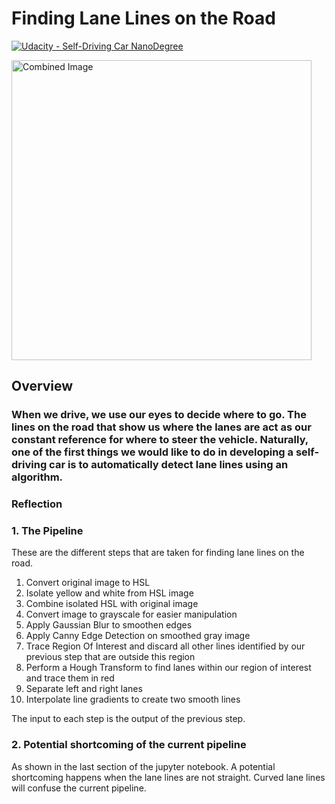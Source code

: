 # **Finding Lane Lines on the Road**

[![Udacity - Self-Driving Car NanoDegree](https://s3.amazonaws.com/udacity-sdc/github/shield-carnd.svg)](http://www.udacity.com/drive)

<img src="examples/laneLines_thirdPass.jpg" width="480" alt="Combined Image" />

## Overview

### When we drive, we use our eyes to decide where to go. The lines on the road that show us where the lanes are act as our constant reference for where to steer the vehicle. Naturally, one of the first things we would like to do in developing a self-driving car is to automatically detect lane lines using an algorithm.

### Reflection

### 1. The Pipeline

These are the different steps that are taken for finding lane lines on the road.

1. Convert original image to HSL
2. Isolate yellow and white from HSL image
3. Combine isolated HSL with original image
4. Convert image to grayscale for easier manipulation
5. Apply Gaussian Blur to smoothen edges
6. Apply Canny Edge Detection on smoothed gray image
7. Trace Region Of Interest and discard all other lines identified by our previous step that are outside this region
8. Perform a Hough Transform to find lanes within our region of interest and trace them in red
9. Separate left and right lanes
10. Interpolate line gradients to create two smooth lines

The input to each step is the output of the previous step.

### 2. Potential shortcoming of the current pipeline

As shown in the last section of the jupyter notebook. A potential shortcoming happens when the lane lines are not straight. Curved lane lines will confuse the current pipeline.
